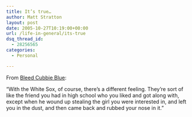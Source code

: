 ```yaml
---
title: It’s true…
author: Matt Stratton
layout: post
date: 2005-10-27T10:19:00+00:00
url: /life-in-general/its-true
dsq_thread_id:
  - 28256565
categories:
  - Personal

---
```

From [Bleed Cubbie Blue][1]:

&#8220;With the White Sox, of course, there&#8217;s a different feeling. They&#8217;re sort of like the friend you had in high school who you liked and got along with, except when he wound up stealing the girl you were interested in, and left you in the dust, and then came back and rubbed your nose in it.&#8221;

 [1]: http://www.bleedcubbieblue.com/story/2005/10/27/123030/15